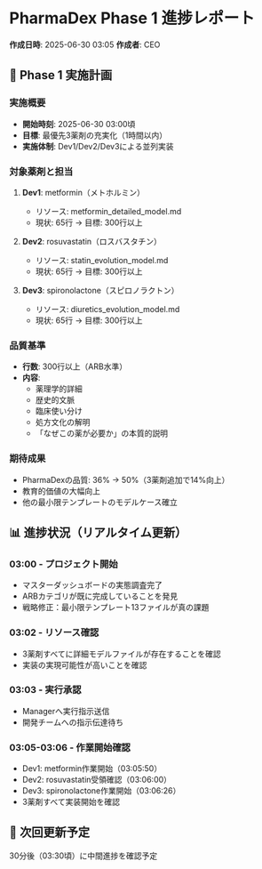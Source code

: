 # PharmaDex Phase 1 進捗レポート
**作成日時**: 2025-06-30 03:05
**作成者**: CEO

## 🎯 Phase 1 実施計画

### 実施概要
- **開始時刻**: 2025-06-30 03:00頃
- **目標**: 最優先3薬剤の充実化（1時間以内）
- **実施体制**: Dev1/Dev2/Dev3による並列実装

### 対象薬剤と担当
1. **Dev1**: metformin（メトホルミン）
   - リソース: metformin_detailed_model.md
   - 現状: 65行 → 目標: 300行以上
   
2. **Dev2**: rosuvastatin（ロスバスタチン）
   - リソース: statin_evolution_model.md
   - 現状: 65行 → 目標: 300行以上
   
3. **Dev3**: spironolactone（スピロノラクトン）
   - リソース: diuretics_evolution_model.md
   - 現状: 65行 → 目標: 300行以上

### 品質基準
- **行数**: 300行以上（ARB水準）
- **内容**: 
  - 薬理学的詳細
  - 歴史的文脈
  - 臨床使い分け
  - 処方文化の解明
  - 「なぜこの薬が必要か」の本質的説明

### 期待成果
- PharmaDexの品質: 36% → 50%（3薬剤追加で14%向上）
- 教育的価値の大幅向上
- 他の最小限テンプレートのモデルケース確立

## 📊 進捗状況（リアルタイム更新）

### 03:00 - プロジェクト開始
- マスターダッシュボードの実態調査完了
- ARBカテゴリが既に完成していることを発見
- 戦略修正：最小限テンプレート13ファイルが真の課題

### 03:02 - リソース確認
- 3薬剤すべてに詳細モデルファイルが存在することを確認
- 実装の実現可能性が高いことを確認

### 03:03 - 実行承認
- Managerへ実行指示送信
- 開発チームへの指示伝達待ち

### 03:05-03:06 - 作業開始確認
- Dev1: metformin作業開始（03:05:50）
- Dev2: rosuvastatin受領確認（03:06:00）
- Dev3: spironolactone作業開始（03:06:26）
- 3薬剤すべて実装開始を確認

## 🔄 次回更新予定
30分後（03:30頃）に中間進捗を確認予定